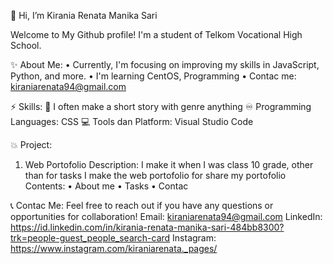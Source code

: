 👋 Hi, I’m Kirania Renata Manika Sari

Welcome to My Github profile! I'm a student of Telkom Vocational High School.

✨ About Me:
   • Currently, I'm focusing on improving my skills in JavaScript, Python, and more.
   • I'm learning CentOS, Programming
   • Contac me: kiraniarenata94@gmail.com

   
⚡ Skills:
   📖 I often make a short story with genre anything
   ♾️ Programming Languages: CSS
   💻 Tools dan Platform: Visual Studio Code

💥 Project:
   1. Web Portofolio
      Description: I make it when I was class 10 grade, other than for tasks I make the web portofolio for share my portofolio
      Contents: 
        • About me
        • Tasks
        • Contac

 📞 Contac Me:
     Feel free to reach out if you have any questions or opportunities for collaboration!
     Email: kiraniarenata94@gmail.com
     LinkedIn: https://id.linkedin.com/in/kirania-renata-manika-sari-484bb8300?trk=people-guest_people_search-card
     Instagram: https://www.instagram.com/kiraniarenata._pages/
